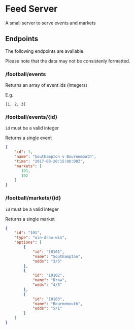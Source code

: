 # Feed Server

A small server to serve events and markets

## Endpoints

The following endpoints are available.

Please note that the data may not be consistenly formatted.

### /football/events

Returns an array of event ids (integers)

E.g.

```[1, 2, 3]```

### /football/events/{id}

`id` must be a valid integer

Returns a single event

```json
{
    "id": 1,
    "name": "Southampton v Bournemouth",
    "time": "2017-08-20:15:00:00Z",
    "markets": [
       101,
       102
    ]
}
```

### /football/markets/{id}

`id` must be a valid integer

Returns a single market

```json
{
    "id": "101",
    "type": "win-draw-win",
    "options": [
        {
            "id": "10101",
            "name": "Southampton",
            "odds": "3/5"
        },
        {
            "id": "10102",
            "name": "Draw",
            "odds": "4/5"
        },
        {
            "id": "10103",
            "name": "Bournemouth",
            "odds": "5/1"
        }
    ]
}
```
